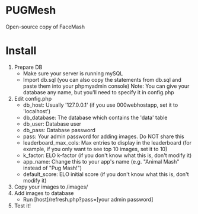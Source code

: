 # PUGMesh
Open-source copy of FaceMash
# Install
1. Prepare DB
	- Make sure your server is running mySQL
	- Import db.sql (you can also copy the statements from db.sql and paste them into your phpmyadmin console)
Note: You can give your database any name, but you'll need to specify it in config.php
2. Edit config.php
	- db_host: Usually '127.0.0.1' (if you use 000webhostapp, set it to 'localhost')
	- db_database: The database which contains the 'data' table
	- db_user: Database user
	- db_pass: Database password
	- pass: Your admin password for adding images. Do NOT share this
	- leaderboard_max_cols: Max entries to display in the leaderboard (for example, if you only want to see top 10 images, set it to 10)
	- k_factor: ELO k-factor (if you don't know what this is, don't modify it)
	- app_name: Change this to your app's name (e.g. "Animal Mash" instead of "Pug Mash!")
	- default_score: ELO initial score (if you don't know what this is, don't modify it)
3. Copy your images to /images/
4. Add images to database
	- Run [host]/refresh.php?pass=[your admin password]
5. Test it!
